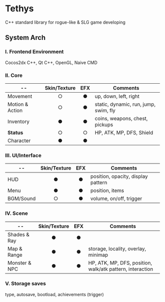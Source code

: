 # Tethys
C++ standard library for rogue-like & SLG game developing

## System Arch

### I. Frontend Environment
Cocos2dx C++, Qt C++, OpenGL, Naive CMD

### II. Core
|--|Skin/Texture|EFX|Comments|
|--|:----------:|:-:|--------|
|Movement|○|●|up, down, left, right|
|Motion & Action|○|●|static, dynamic, run, jump, swim, fly|
|Inventory|●|●|coins, weapons, chest, pickups|
|**Status**|○|○|HP, ATK, MP, DFS, Shield|
|Character|●|●||

### III. UI/Interface
|--|Skin/Texture|EFX|Comments|
|--|:----------:|:-:|--------|
|HUD|●|●|position, opacity, display pattern|
|Menu|●|●|position, items|
|BGM/Sound|○|●|volume, on/off, trigger|

### IV. Scene
|--|Skin/Texture|EFX|Comments|
|--|:----------:|:-:|--------|
|Shades & Ray|●|●|
|Map & Range|●|●|storage, locality, overlay, minimap|
|Monster & NPC|●|●|HP, ATK, MP, DFS, position, walk/atk pattern, interaction|

### V. Storage saves
type, autosave, bootload, achievements (trigger)


